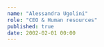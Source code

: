 ```yaml
---
name: "Alessandra Ugolini"
role: "CEO & Human resources"
published: true
date: 2002-02-01 00:00
---
```

